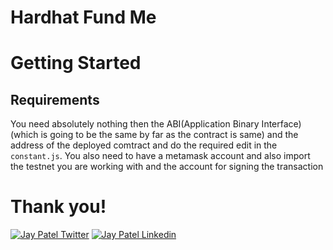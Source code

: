 # Hardhat Fund Me

# Getting Started

## Requirements

You need absolutely nothing then the ABI(Application Binary Interface) (which is going to be the same by far as the contract is same) and the address of the deployed comtract and do the required edit in the ```constant.js```.
You also need to have a metamask account and also import the testnet you are working with and the account for signing the transaction

# Thank you!

[![Jay Patel Twitter](https://img.shields.io/badge/Twitter-1DA1F2?style=for-the-badge&logo=twitter&logoColor=white)](https://twitter.com/jaypatell1202)
[![Jay Patel Linkedin](https://img.shields.io/badge/LinkedIn-0077B5?style=for-the-badge&logo=linkedin&logoColor=white)](https://www.linkedin.com/in/jaykumar-patel-3a7560201/)
